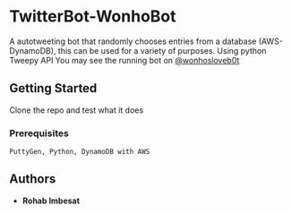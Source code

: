 # TwitterBot-WonhoBot

A autotweeting bot that randomly chooses entries from a database (AWS- DynamoDB), this can be used for a variety of purposes.
Using python Tweepy API 
You may see the running bot on [@wonhosloveb0t](https://twitter.com/wonhosloveb0t)

## Getting Started

Clone the repo and test what it does

### Prerequisites


```
PuttyGen, Python, DynamoDB with AWS
```


## Authors

* **Rohab Imbesat** 


